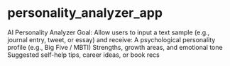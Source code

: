# personality_analyzer_app
AI Personality Analyzer Goal: Allow users to input a text sample (e.g., journal entry, tweet, or essay) and receive:  A psychological personality profile (e.g., Big Five / MBTI)  Strengths, growth areas, and emotional tone  Suggested self-help tips, career ideas, or book recs

